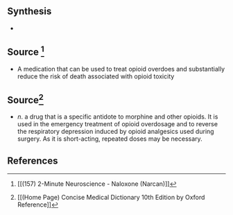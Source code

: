 ## Synthesis
- 
## Source [^1]
- A medication that can be used to treat opioid overdoes and substantially reduce the risk of death associated with opioid toxicity
## Source[^2]
- $n$. a drug that is a specific antidote to morphine and other opioids. It is used in the emergency treatment of opioid overdosage and to reverse the respiratory depression induced by opioid analgesics used during surgery. As it is short-acting, repeated doses may be necessary.
## References

[^1]: [[(157) 2-Minute Neuroscience - Naloxone (Narcan)]]
[^2]: [[(Home Page) Concise Medical Dictionary 10th Edition by Oxford Reference]]